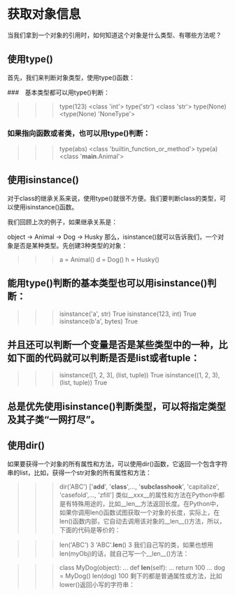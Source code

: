 # 获取对象信息

当我们拿到一个对象的引用时，如何知道这个对象是什么类型、有哪些方法呢？

## 使用type()
首先，我们来判断对象类型，使用type()函数：

###　基本类型都可以用type()判断：

>>> type(123)
<class 'int'>
>>> type('str')
<class 'str'>
>>> type(None)
<type(None) 'NoneType'>

### 如果指向函数或者类，也可以用type()判断：

>>> type(abs)
<class 'builtin_function_or_method'>
>>> type(a)
<class '__main__.Animal'>


## 使用isinstance()
对于class的继承关系来说，使用type()就很不方便。我们要判断class的类型，可以使用isinstance()函数。

我们回顾上次的例子，如果继承关系是：

object -> Animal -> Dog -> Husky
那么，isinstance()就可以告诉我们，一个对象是否是某种类型。先创建3种类型的对象：

>>> a = Animal()
>>> d = Dog()
>>> h = Husky()


## 能用type()判断的基本类型也可以用isinstance()判断：

>>> isinstance('a', str)
True
>>> isinstance(123, int)
True
>>> isinstance(b'a', bytes)
True

## 并且还可以判断一个变量是否是某些类型中的一种，比如下面的代码就可以判断是否是list或者tuple：

>>> isinstance([1, 2, 3], (list, tuple))
True
>>> isinstance((1, 2, 3), (list, tuple))
True
 ## 总是优先使用isinstance()判断类型，可以将指定类型及其子类“一网打尽”。
 
## 使用dir()
如果要获得一个对象的所有属性和方法，可以使用dir()函数，它返回一个包含字符串的list，比如，获得一个str对象的所有属性和方法：

>>> dir('ABC')
['__add__', '__class__',..., '__subclasshook__', 'capitalize', 'casefold',..., 'zfill']
类似__xxx__的属性和方法在Python中都是有特殊用途的，比如__len__方法返回长度。在Python中，如果你调用len()函数试图获取一个对象的长度，实际上，在len()函数内部，它自动去调用该对象的__len__()方法，所以，下面的代码是等价的：

>>> len('ABC')
3
>>> 'ABC'.__len__()
3
我们自己写的类，如果也想用len(myObj)的话，就自己写一个__len__()方法：

>>> class MyDog(object):
...     def __len__(self):
...         return 100
...
>>> dog = MyDog()
>>> len(dog)
100
剩下的都是普通属性或方法，比如lower()返回小写的字符串：


